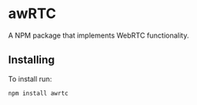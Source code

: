# awRTC

A NPM package that implements WebRTC functionality.

## Installing

To install run: 
```shell
npm install awrtc
```